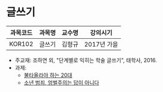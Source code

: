 # 글쓰기

| 과목코드 | 과목명 | 교수명 | 강의시기    |
|----------|--------|--------|-------------|
| KOR102   | 글쓰기 | 김형규 | 2017년 가을 |

- 주교재: 조하연 외, "단계별로 익히는 학술 글쓰기", 태학사, 2016.
- 과제:
  - [불타올라야 하는 20대](./essay.pdf)
  - [소년 범죄, 엄벌주의는 답이 아니다](./final-report.pdf)
